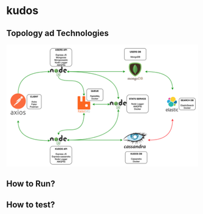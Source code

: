 # kudos
## Topology ad Technologies

![alt text](https://raw.githubusercontent.com/leo-fcx/kudos/master/images/diagram.png)

## How to Run?

## How to test?

